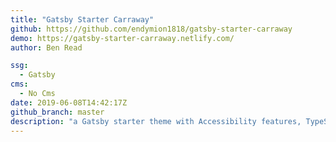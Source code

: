 ```yaml
---
title: "Gatsby Starter Carraway"
github: https://github.com/endymion1818/gatsby-starter-carraway
demo: https://gatsby-starter-carraway.netlify.com/
author: Ben Read

ssg:
  - Gatsby
cms:
  - No Cms
date: 2019-06-08T14:42:17Z
github_branch: master
description: "a Gatsby starter theme with Accessibility features, TypeScript, Jest, some basic UI elements, and a CircleCI pipeline"
---
```

